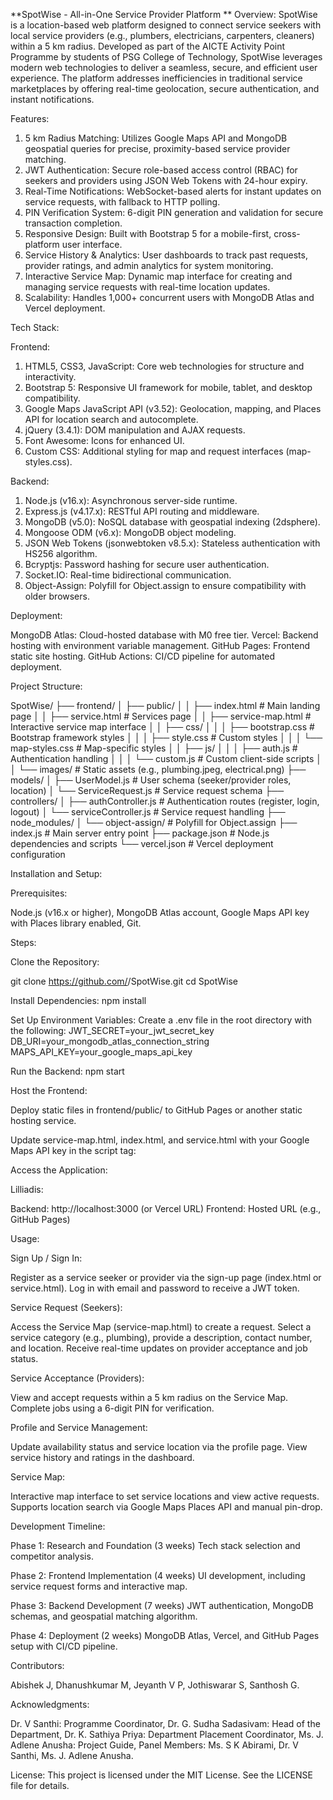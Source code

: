 **SpotWise - All-in-One Service Provider Platform
**
Overview:
SpotWise is a location-based web platform designed to connect service seekers with local service providers (e.g., plumbers, electricians, carpenters, cleaners) within a 5 km radius. Developed as part of the AICTE Activity Point Programme by students of PSG College of Technology, SpotWise leverages modern web technologies to deliver a seamless, secure, and efficient user experience. The platform addresses inefficiencies in traditional service marketplaces by offering real-time geolocation, secure authentication, and instant notifications.

Features:

1) 5 km Radius Matching: Utilizes Google Maps API and MongoDB geospatial queries for precise, proximity-based service provider matching.
2) JWT Authentication: Secure role-based access control (RBAC) for seekers and providers using JSON Web Tokens with 24-hour expiry.
3) Real-Time Notifications: WebSocket-based alerts for instant updates on service requests, with fallback to HTTP polling.
4) PIN Verification System: 6-digit PIN generation and validation for secure transaction completion.
5) Responsive Design: Built with Bootstrap 5 for a mobile-first, cross-platform user interface.
6) Service History & Analytics: User dashboards to track past requests, provider ratings, and admin analytics for system monitoring.
7) Interactive Service Map: Dynamic map interface for creating and managing service requests with real-time location updates.
8) Scalability: Handles 1,000+ concurrent users with MongoDB Atlas and Vercel deployment.

Tech Stack:

Frontend:

1) HTML5, CSS3, JavaScript: Core web technologies for structure and interactivity.
2) Bootstrap 5: Responsive UI framework for mobile, tablet, and desktop compatibility.
3) Google Maps JavaScript API (v3.52): Geolocation, mapping, and Places API for location search and autocomplete.
4) jQuery (3.4.1): DOM manipulation and AJAX requests.
5) Font Awesome: Icons for enhanced UI.
6) Custom CSS: Additional styling for map and request interfaces (map-styles.css).

Backend:

1) Node.js (v16.x): Asynchronous server-side runtime.
2) Express.js (v4.17.x): RESTful API routing and middleware.
3) MongoDB (v5.0): NoSQL database with geospatial indexing (2dsphere).
4) Mongoose ODM (v6.x): MongoDB object modeling.
5) JSON Web Tokens (jsonwebtoken v8.5.x): Stateless authentication with HS256 algorithm.
6) Bcryptjs: Password hashing for secure user authentication.
7) Socket.IO: Real-time bidirectional communication.
8) Object-Assign: Polyfill for Object.assign to ensure compatibility with older browsers.

Deployment:

MongoDB Atlas: Cloud-hosted database with M0 free tier.
Vercel: Backend hosting with environment variable management.
GitHub Pages: Frontend static site hosting.
GitHub Actions: CI/CD pipeline for automated deployment.

Project Structure:

SpotWise/
├── frontend/
│   ├── public/
│   │   ├── index.html           # Main landing page
│   │   ├── service.html          # Services page
│   │   ├── service-map.html      # Interactive service map interface
│   │   ├── css/
│   │   │   ├── bootstrap.css     # Bootstrap framework styles
│   │   │   ├── style.css         # Custom styles
│   │   │   └── map-styles.css    # Map-specific styles
│   │   ├── js/
│   │   │   ├── auth.js           # Authentication handling
│   │   │   └── custom.js         # Custom client-side scripts
│   │   └── images/               # Static assets (e.g., plumbing.jpeg, electrical.png)
├── models/
│   ├── UserModel.js              # User schema (seeker/provider roles, location)
│   └── ServiceRequest.js         # Service request schema
├── controllers/
│   ├── authController.js         # Authentication routes (register, login, logout)
│   └── serviceController.js      # Service request handling
├── node_modules/
│   └── object-assign/           # Polyfill for Object.assign
├── index.js                     # Main server entry point
├── package.json                 # Node.js dependencies and scripts
└── vercel.json                  # Vercel deployment configuration

Installation and Setup:

Prerequisites:

Node.js (v16.x or higher),
MongoDB Atlas account,
Google Maps API key with Places library enabled,
Git.

Steps:

Clone the Repository:

git clone https://github.com/<your-username>/SpotWise.git
cd SpotWise


Install Dependencies:
npm install


Set Up Environment Variables: Create a .env file in the root directory with the following:
JWT_SECRET=your_jwt_secret_key
DB_URI=your_mongodb_atlas_connection_string
MAPS_API_KEY=your_google_maps_api_key


Run the Backend:
npm start


Host the Frontend:

Deploy static files in frontend/public/ to GitHub Pages or another static hosting service.

Update service-map.html, index.html, and service.html with your Google Maps API key in the script tag:
<script src="https://maps.googleapis.com/maps/api/js?key=YOUR_API_KEY&libraries=places&callback=initMapsCallback" async defer></script>




Access the Application:


Lilliadis:

Backend: http://localhost:3000 (or Vercel URL)
Frontend: Hosted URL (e.g., GitHub Pages)

Usage:

Sign Up / Sign In:

Register as a service seeker or provider via the sign-up page (index.html or service.html).
Log in with email and password to receive a JWT token.


Service Request (Seekers):

Access the Service Map (service-map.html) to create a request.
Select a service category (e.g., plumbing), provide a description, contact number, and location.
Receive real-time updates on provider acceptance and job status.


Service Acceptance (Providers):

View and accept requests within a 5 km radius on the Service Map.
Complete jobs using a 6-digit PIN for verification.


Profile and Service Management:

Update availability status and service location via the profile page.
View service history and ratings in the dashboard.


Service Map:

Interactive map interface to set service locations and view active requests.
Supports location search via Google Maps Places API and manual pin-drop.



Development Timeline:

Phase 1: Research and Foundation (3 weeks)
Tech stack selection and competitor analysis.


Phase 2: Frontend Implementation (4 weeks)
UI development, including service request forms and interactive map.


Phase 3: Backend Development (7 weeks)
JWT authentication, MongoDB schemas, and geospatial matching algorithm.


Phase 4: Deployment (2 weeks)
MongoDB Atlas, Vercel, and GitHub Pages setup with CI/CD pipeline.



Contributors:

Abishek J,
Dhanushkumar M,
Jeyanth V P,
Jothiswarar S,
Santhosh G.

Acknowledgments:

Dr. V Santhi: Programme Coordinator,
Dr. G. Sudha Sadasivam: Head of the Department,
Dr. K. Sathiya Priya: Department Placement Coordinator,
Ms. J. Adlene Anusha: Project Guide,
Panel Members: Ms. S K Abirami, Dr. V Santhi, Ms. J. Adlene Anusha.

License:
This project is licensed under the MIT License. See the LICENSE file for details.
